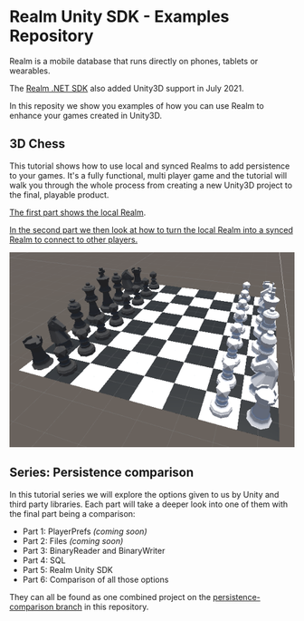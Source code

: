 # Realm Unity SDK - Examples Repository

Realm is a mobile database that runs directly on phones, tablets or wearables.

The [Realm .NET SDK](https://github.com/realm/realm-dotnet/) also added Unity3D support in July 2021.

In this reposity we show you examples of how you can use Realm to enhance your games created in Unity3D.

## 3D Chess

This tutorial shows how to use local and synced Realms to add persistence to your games. It's a fully functional, multi player game and the tutorial will walk you through the whole process from creating a new Unity3D project to the final, playable product.

[The first part shows the local Realm](https://github.com/realm/unity-examples/blob/3d-chess/local-realm/tutorial/unity_local_realm.md).

[In the second part we then look at how to turn the local Realm into a synced Realm to connect to other players.](https://github.com/realm/unity-examples/blob/3d-chess/synced-realm/tutorial/unity_sync_realm.md)

![Chess Board](chess_board.png)

## Series: Persistence comparison

In this tutorial series we will explore the options given to us by Unity and third party libraries. Each part will take a deeper look into one of them with the final part being a comparison:

- Part 1: PlayerPrefs *(coming soon)*
- Part 2: Files *(coming soon)*
- Part 3: BinaryReader and BinaryWriter
- Part 4: SQL
- Part 5: Realm Unity SDK
- Part 6: Comparison of all those options

They can all be found as one combined project on the [persistence-comparison branch](https://github.com/realm/unity-examples/tree/persistence-comparison) in this repository.